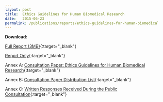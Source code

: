 ```yaml
---
layout: post
title:  Ethics Guidelines for Human Biomedical Research
date:   2015-06-23
permalink: /publications/reports/ethics-guidelines-for-human-biomedical-research
---
```


**Download:**

[Full Report (3MB)](/files/publications/reports/.pdf){:target="_blank"}

[Report Only](/files/publications/reports/.pdf){:target="_blank"}

Annex A: [Consultation Paper: Ethics Guidelines for Human Biomedical Research](/files/publications/reports/.pdf){:target="_blank"}

Annex B: [Consultation Paper Distribution List](/files/publications/reports/.pdf){:target="_blank"}

Annex C: [Written Responses Received During the Public Consultation](/files/publications/reports/.pdf){:target="_blank"}
